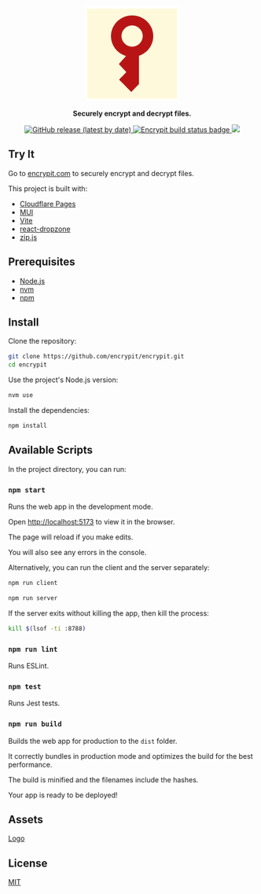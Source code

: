 <div align="center">
  <a href="https://encrypit.com/">
    <img src="public/logo192.png" alt="Encrypit">
  </a>
  <p><strong>Securely encrypt and decrypt files.</strong></p>
  <p>
    <a href="https://github.com/encrypit/encrypit/releases">
      <img alt="GitHub release (latest by date)" src="https://img.shields.io/github/v/release/encrypit/encrypit">
    </a>
    <a href="https://github.com/encrypit/encrypit/actions/workflows/build.yml">
      <img src="https://github.com/encrypit/encrypit/actions/workflows/build.yml/badge.svg" alt="Encrypit build status badge">
    </a>
    <a href="https://codecov.io/gh/encrypit/encrypit"> 
      <img src="https://codecov.io/gh/encrypit/encrypit/branch/master/graph/badge.svg?token=MV6HXPJZJO"> 
    </a>
  </p>
</div>

## Try It

Go to [encrypit.com](https://encrypit.com/) to securely encrypt and decrypt files.

This project is built with:

- [Cloudflare Pages](https://pages.cloudflare.com/)
- [MUI](https://mui.com/)
- [Vite](https://vitejs.dev/)
- [react-dropzone](https://react-dropzone.js.org/)
- [zip.js](https://gildas-lormeau.github.io/zip.js/)

## Prerequisites

- [Node.js](https://nodejs.org/)
- [nvm](https://github.com/nvm-sh/nvm#readme)
- [npm](https://docs.npmjs.com/downloading-and-installing-node-js-and-npm)

## Install

Clone the repository:

```sh
git clone https://github.com/encrypit/encrypit.git
cd encrypit
```

Use the project's Node.js version:

```sh
nvm use
```

Install the dependencies:

```sh
npm install
```

## Available Scripts

In the project directory, you can run:

### `npm start`

Runs the web app in the development mode.

Open [http://localhost:5173](http://localhost:5173) to view it in the browser.

The page will reload if you make edits.

You will also see any errors in the console.

Alternatively, you can run the client and the server separately:

```sh
npm run client
```

```sh
npm run server
```

If the server exits without killing the app, then kill the process:

```sh
kill $(lsof -ti :8788)
```

### `npm run lint`

Runs ESLint.

### `npm test`

Runs Jest tests.

### `npm run build`

Builds the web app for production to the `dist` folder.

It correctly bundles in production mode and optimizes the build for the best performance.

The build is minified and the filenames include the hashes.

Your app is ready to be deployed!

## Assets

[Logo](https://excalidraw.com/#json=0kNWq9d1BePagMI-_WJow,4W5vCTYSSJFF_mJC9NHtzA)

## License

[MIT](LICENSE)

